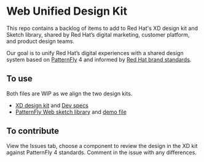 # Web Unified Design Kit

This repo contains a backlog of items to add to Red Hat's XD design kit and Sketch library, shared by Red Hat’s digital marketing, customer platform, and product design teams.

Our goal is to unify Red Hat’s digital experiences with a shared design system based on [PatternFly](https://www.patternfly.org/v4) 4 and informed by [Red Hat brand standards](https://brand.redhat.com).

## To use

Both files are WIP as we align the two design kits. 

- [XD design kit](https://xd.adobe.com/view/d20a1c17-375c-4c7f-6827-5fe2f8c2d92f-a43b/grid) and [Dev specs](https://xd.adobe.com/spec/3e62e93c-8338-4f31-5040-3b81f0ed5c71-4853/grid/)
- [PatternFly Web sketch library](https://sketch.cloud/s/jeKZz) and [demo file](https://sketch.cloud/s/3WK1w)

## To contribute

View the Issues tab, choose a component to review the design in the XD kit against PatternFly 4 standards. Comment in the issue with any differences. 

